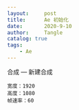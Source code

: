 ```yaml
---
layout:     post
title:      Ae 初始化
date:       2020-9-10
author:     Tangle
catalog: true
tags:
    - Ae
---
```


合成 — 新建合成
  ```
  宽度：1920
  高度：1080
  帧速率：60
  ```
